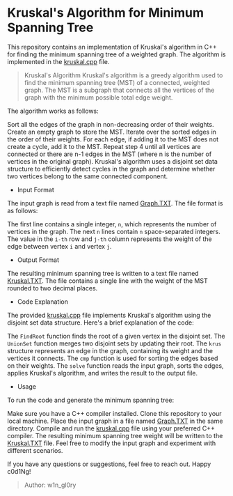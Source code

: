 # Kruskal's Algorithm for Minimum Spanning Tree
This repository contains an implementation of Kruskal's algorithm in C++ for finding the minimum spanning tree of a weighted graph. The algorithm is implemented in the [kruskal.cpp](https://github.com/w1n-gl0ry/IT003.CTTN/blob/main/Project3/kruskal.cpp) file.

> Kruskal's Algorithm
Kruskal's algorithm is a greedy algorithm used to find the minimum spanning tree (MST) of a connected, weighted graph. The MST is a subgraph that connects all the vertices of the graph with the minimum possible total edge weight.

The algorithm works as follows:

Sort all the edges of the graph in non-decreasing order of their weights.
Create an empty graph to store the MST.
Iterate over the sorted edges in the order of their weights.
For each edge, if adding it to the MST does not create a cycle, add it to the MST.
Repeat step 4 until all vertices are connected or there are n-1 edges in the MST (where n is the number of vertices in the original graph).
Kruskal's algorithm uses a disjoint set data structure to efficiently detect cycles in the graph and determine whether two vertices belong to the same connected component.

* Input Format

The input graph is read from a text file named [Graph.TXT](https://github.com/w1n-gl0ry/IT003.CTTN/blob/main/Project3/Graph.TXT). The file format is as follows:

The first line contains a single integer, `n`, which represents the number of vertices in the graph.
The next `n` lines contain `n` space-separated integers. The value in the `i-th` row and `j-th` column represents the weight of the edge between vertex `i` and vertex `j`.

* Output Format

The resulting minimum spanning tree is written to a text file named [Kruskal.TXT](https://github.com/w1n-gl0ry/IT003.CTTN/blob/main/Project3/Kruskal.TXT). The file contains a single line with the weight of the MST rounded to two decimal places.

* Code Explanation

The provided [kruskal.cpp](https://github.com/w1n-gl0ry/IT003.CTTN/blob/main/Project3/kruskal.cpp) file implements Kruskal's algorithm using the disjoint set data structure. Here's a brief explanation of the code:

The `FindRoot` function finds the root of a given vertex in the disjoint set.
The `UnionSet` function merges two disjoint sets by updating their root.
The `krus` structure represents an edge in the graph, containing its weight and the vertices it connects.
The `cmp` function is used for sorting the edges based on their weights.
The `solve` function reads the input graph, sorts the edges, applies Kruskal's algorithm, and writes the result to the output file.

* Usage

To run the code and generate the minimum spanning tree:

Make sure you have a C++ compiler installed.
Clone this repository to your local machine.
Place the input graph in a file named [Graph.TXT](https://github.com/w1n-gl0ry/IT003.CTTN/blob/main/Project3/Graph.TXT) in the same directory.
Compile and run the [kruskal.cpp](https://github.com/w1n-gl0ry/IT003.CTTN/blob/main/Project3/kruskal.cpp) file using your preferred C++ compiler.
The resulting minimum spanning tree weight will be written to the [Kruskal.TXT](https://github.com/w1n-gl0ry/IT003.CTTN/blob/main/Project3/Kruskal.TXT) file.
Feel free to modify the input graph and experiment with different scenarios.

If you have any questions or suggestions, feel free to reach out. Happy c0d1Ng!

> Author: w1n_gl0ry
